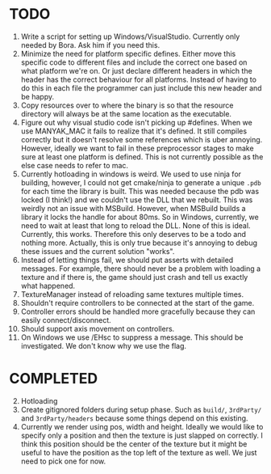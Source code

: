 # TODO
1. Write a script for setting up Windows/VisualStudio. Currently only needed by Bora. Ask him if you need this.
4. Minimize the need for platform specific defines. Either move this specific code to different files and include the correct one based on what platform we're on. Or just declare different headers in which the header has the correct behaviour for all platforms. Instead of having to do this in each file the programmer can just include this new header and be happy.
5. Copy resources over to where the binary is so that the resource directory will always be at the same location as the executable.
6. Figure out why visual studio code isn't picking up #defines. When we use MANYAK_MAC it fails to realize that it's defined. It still compiles correctly but it doesn't resolve some references which is uber annoying. However, ideally we want to fail in these preprocessor stages to make sure at least one platform is defined. This is not currently possible as the else case needs to refer to mac.
7. Currently hotloading in windows is weird. We used to use ninja for building, however, I could not get cmake/ninja to generate a unique `.pdb` for each time the library is built. This was needed because the pdb was locked (I think!) and we couldn't use the DLL that we rebuilt. This was weirdly not an issue with MSBuild. However, when MSBuild builds a library it locks the handle for about 80ms. So in Windows, currently, we need to wait at least that long to reload the DLL. None of this is ideal. Currently, this works. Therefore this only deserves to be a todo and nothing more. Actually, this is only true because it's annoying to debug these issues and the current solution "works".
9. Instead of letting things fail, we should put asserts with detailed messages. For example, there should never be a problem with loading a texture and if there is, the game should just crash and tell us exactly what happened.
10. TextureManager instead of reloading same textures multiple times.
11. Shouldn't require controllers to be connected at the start of the game.
12. Controller errors should be handled more gracefully because they can easily connect/disconnect.
13. Should support axis movement on controllers.
14. On Windows we use /EHsc to suppress a message. This should be investigated. We don't know why we use the flag.

# COMPLETED
2. Hotloading
3. Create gitignored folders during setup phase. Such as `build/`, `3rdParty/` and `3rdParty/headers` because some things depend on this existing.
8. Currently we render using pos, width and height. Ideally we would like to specify only a position and then the texture is just slapped on correctly. I think this position should be the center of the texture but it might be useful to have the position as the top left of the texture as well. We just need to pick one for now.
